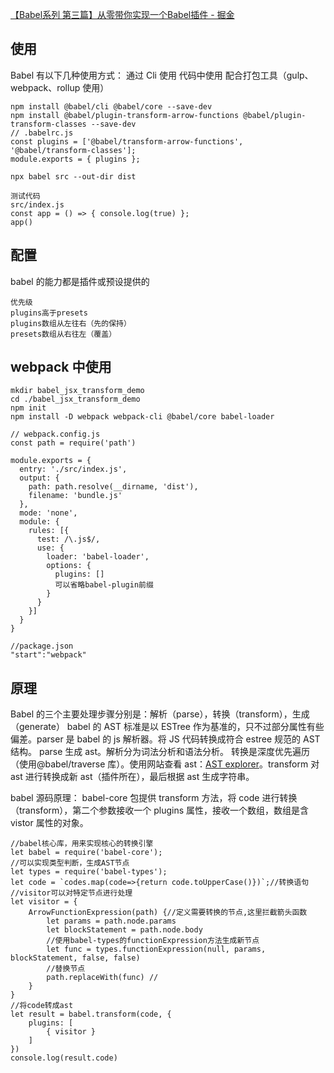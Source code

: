 [【Babel系列 第三篇】从零带你实现一个Babel插件 - 掘金](https://juejin.cn/post/6918555538628280333?searchId=202308011957416E2A29A7EE68361DCDE7)
## 使用
Babel 有以下几种使用方式：
通过 Cli 使用
代码中使用
配合打包工具（gulp、webpack、rollup 使用）

```
npm install @babel/cli @babel/core --save-dev
npm install @babel/plugin-transform-arrow-functions @babel/plugin-transform-classes --save-dev
// .babelrc.js
const plugins = ['@babel/transform-arrow-functions', '@babel/transform-classes'];
module.exports = { plugins };

npx babel src --out-dir dist

测试代码
src/index.js
const app = () => { console.log(true) };
app()
```
## 配置
babel 的能力都是插件或预设提供的
```
优先级
plugins高于presets
plugins数组从左往右（先的保持）
presets数组从右往左（覆盖）
```

## webpack 中使用
```
mkdir babel_jsx_transform_demo
cd ./babel_jsx_transform_demo
npm init
npm install -D webpack webpack-cli @babel/core babel-loader

// webpack.config.js
const path = require('path')

module.exports = {
  entry: './src/index.js',
  output: {
    path: path.resolve(__dirname, 'dist'),
    filename: 'bundle.js'
  },
  mode: 'none',
  module: {
    rules: [{
      test: /\.js$/,
      use: {
        loader: 'babel-loader',
        options: {
          plugins: []
          可以省略babel-plugin前缀
        }
      }
    }]
  }
}

//package.json
"start":"webpack"
```

## 原理
Babel 的三个主要处理步骤分别是：解析（parse），转换（transform），生成（generate）
babel 的 AST 标准是以 ESTree 作为基准的，只不过部分属性有些偏差。parser 是 babel 的 js 解析器。将 JS 代码转换成符合 estree 规范的 AST 结构。
parse 生成 ast。解析分为词法分析和语法分析。
转换是深度优先遍历（使用@babel/traverse 库）。使用网站查看 ast：[AST explorer](https://astexplorer.net/)。transform 对 ast 进行转换成新 ast（插件所在），最后根据 ast 生成字符串。

babel 源码原理：
babel-core 包提供 transform 方法，将 code 进行转换（transform），第二个参数接收一个 plugins 属性，接收一个数组，数组是含 vistor 属性的对象。
```
//babel核心库，用来实现核心的转换引擎
let babel = require('babel-core');
//可以实现类型判断，生成AST节点
let types = require('babel-types');
let code = `codes.map(code=>{return code.toUpperCase()})`;//转换语句
//visitor可以对特定节点进行处理
let visitor = {
    ArrowFunctionExpression(path) {//定义需要转换的节点,这里拦截箭头函数
        let params = path.node.params
        let blockStatement = path.node.body
        //使用babel-types的functionExpression方法生成新节点
        let func = types.functionExpression(null, params, blockStatement, false, false)
        //替换节点
        path.replaceWith(func) //
    }
}
//将code转成ast
let result = babel.transform(code, {
    plugins: [
        { visitor }
    ]
})
console.log(result.code)
```